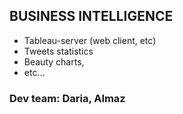 ## BUSINESS INTELLIGENCE

- Tableau-server (web client, etc)
- Tweets statistics
- Beauty charts, 
- etc…

### Dev team: Daria, Almaz
